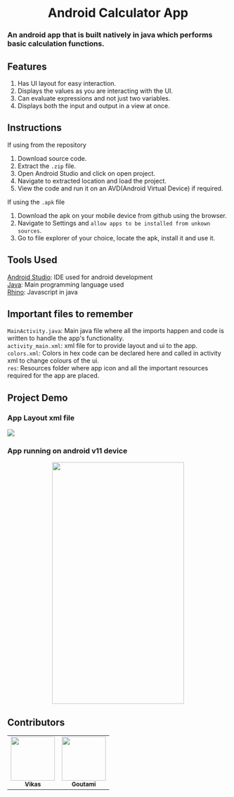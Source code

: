 <h1 align="center">Android Calculator App</h1>

<h3>An android app that is built natively in java which performs basic calculation functions.</h3>  

##  Features
1. Has UI layout for easy interaction.
2. Displays the values as you are interacting with the UI.
3. Can evaluate expressions and not just two variables.
4. Displays both the input and output in a view at once.

## Instructions
If using from the repository<br>
1. Download source code.
2. Extract the ``.zip`` file.
3. Open Android Studio and click on open project.
4. Navigate to extracted location and load the project.
5. View the code and run it on an AVD(Android Virtual Device) if required.<br>

If using the ``.apk`` file
1. Download the apk on your mobile device from github using the browser.
2. Navigate to Settings and ``allow apps to be installed from unkown sources``.
3. Go to file explorer of your choice, locate the apk, install it and use it.<br>

## Tools Used
[Android Studio](https://developer.android.com/studio): IDE used for android development<br>
[Java](https://www.java.com/en/): Main programming language used<br>
[Rhino](https://github.com/mozilla/rhino): Javascript in java

## Important files to remember

  ```MainActivity.java```: Main java file where all the imports happen and code is written to handle the app's functionality.<br>
  ```activity_main.xml```: xml file for to provide layout and ui to the app.<br>
  ```colors.xml```: Colors in hex code can be declared here and called in activity xml to change colours of the ui.<br>
  ```res```: Resources folder where app icon and all the important resources required for the app are placed.<br>


## Project Demo

### App Layout xml file
<img src="https://github.com/vikasgn2/Calc/blob/master/Calc_Demo/xml_layout.png">

### App running on android v11 device
<p align="center">
  <img width=300 height=550 src="https://github.com/vikasgn2/Calc/blob/master/Calc_Demo/Calculator%20Demo.gif">
 </p>

## Contributors 
<table>
  <tr>
    <td align="center"><a href="https://github.com/vikasgn2"><img src="https://avatars.githubusercontent.com/u/46003079?v=4" width="100px;" alt=""/><br /><sub><b>Vikas</b></sub></a></td>
    <td align="center"><a href="https://github.com/goutami-15"><img src="https://avatars.githubusercontent.com/u/63532213?v=4" width="100px;" alt=""/><br /><sub><b>Goutami</b></sub></a></td>
  </tr>
</table>

